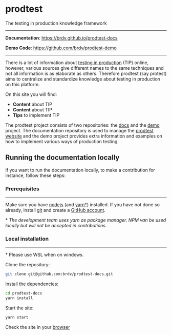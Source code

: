 # prodtest

The testing in production knowledge framework

---

**Documentation**: https://brdv.github.io/prodtest-docs

**Demo Code**: https://github.com/brdv/prodtest-demo

---

There is a lot of information about [testing in production](https://www.google.com/search?q=testing+in+production&oq=testing+in+production) (TIP) online, however, various sources give different names to the same techniques and not all information is as elaborate as others. Therefore prodtest (say protest) aims to centralize and standardize knowledge about testing in production on this platform.

On this site you will find:

- **Content** about TIP
- **Content** about TIP
- **Tips** to implement TIP

The prodtest project consists of two repositories: the [docs](https://github.com/brdv/prodtest-docs) and the [demo](https://github.com/brdv/prodtest-demo) project. The documentation repository is used to manage the [prodtest website](https://brdv.github.io/prodtest-docs) and the demo project provides extra information and examples on how to implement various ways of production testing.

## Running the documentation locally

If you want to run the documentation locally, to make a contribution for instance, follow these steps:

### Prerequisites

---

Make sure you have [nodejs](https://nodejs.org/en/) (and [yarn\*](https://yarnpkg.com/getting-started/install)) installed. If you have not done so already, install [git](https://git-scm.com/book/en/v2/Getting-Started-Installing-Git) and create a [GitHub account](https://github.com/join).

\* _The development team uses yarn as package manager. NPM van be used locally but will not be accepted in contributions._

### Local installation

---

\* Please use WSL when on windows.

Clone the repository:

```bash
git clone git@github.com:brdv/prodtest-docs.git
```

Install the dependencies:

```bash
cd prodtest-docs
yarn install
```

Start the site:

```bash
yarn start
```

Check the site in your [browser](http://localhost:3000/prodtest-docs)
